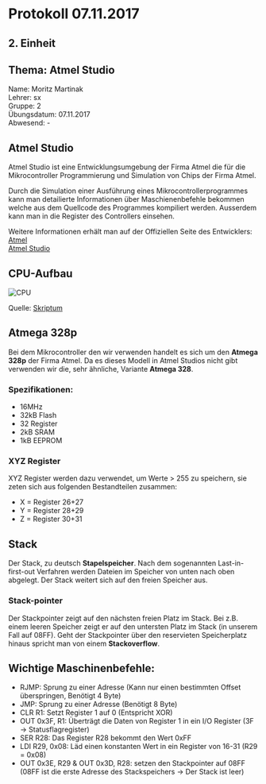 # Protokoll 07.11.2017  

## 2. Einheit  

## Thema: Atmel Studio

Name: Moritz Martinak  
Lehrer: sx  
Gruppe: 2  
Übungsdatum: 07.11.2017  
Abwesend: -  

## Atmel Studio

Atmel Studio ist eine Entwicklungsumgebung der Firma Atmel die für die Mikrocontroller Programmierung und Simulation von Chips der 
Firma Atmel.

Durch die Simulation einer Ausführung eines Mikrocontrollerprogrammes kann man detailierte Informationen über Maschienenbefehle bekommen welche aus dem Quellcode des Programmes kompiliert werden. Ausserdem kann man in die Register des Controllers einsehen.

Weitere Informationen erhält man auf der Offiziellen Seite des Entwicklers:  
[Atmel](http://www.atmel.com)  
[Atmel Studio](http://www.atmel.com/microsite/atmel-studio/)  

## CPU-Aufbau

![CPU](https://github.com/HTLMechatronics/m14-la1-sx/blob/marmom13/marmom13/CPU.PNG)  

Quelle: [Skriptum](https://lms.at/dotlrn/classes/informatik/610437.4AHME_FIVU.17_18/xolrn/EC743ABCF7AB5.symlink?resource_id=0-237409759&m=view#188315330)

## Atmega 328p  
Bei dem Mikrocontroller den wir verwenden handelt es sich um den **Atmega 328p** der Firma Atmel. Da es dieses Modell in Atmel Studios nicht gibt verwenden wir die, sehr ähnliche, Variante **Atmega 328**.

### Spezifikationen:  
* 16MHz
* 32kB Flash
* 32 Register
* 2kB SRAM
* 1kB EEPROM  

### XYZ Register  
XYZ Register werden dazu verwendet, um Werte > 255 zu speichern, sie zeten sich aus folgenden Bestandteilen zusammen:  
* X = Register 26+27
* Y = Register 28+29
* Z = Register 30+31

## Stack

Der Stack, zu deutsch **Stapelspeicher**. Nach dem sogenannten Last-in-first-out Verfahren werden Dateien im Speicher von unten nach oben abgelegt. Der Stack weitert sich auf den freien Speicher aus.

### Stack-pointer  
Der Stackpointer zeigt auf den nächsten freien Platz im Stack. Bei z.B. einem leeren Speicher zeigt er auf den untersten Platz im Stack (in unserem Fall auf 08FF). Geht der Stackpointer über den reservieten Speicherplatz hinaus spricht man von einem **Stackoverflow**.

## Wichtige Maschinenbefehle:  
* RJMP: Sprung zu einer Adresse (Kann nur einen bestimmten Offset überspringen, Benötigt 4 Byte)
* JMP: Sprung zu einer Adresse (Benötigt 8 Byte)
* CLR R1: Setzt Register 1 auf 0 (Entspricht XOR)
* OUT 0x3F, R1: Überträgt die Daten von Register 1 in ein I/O Register (3F -> Statusflagregister)
* SER R28: Das Register R28 bekommt den Wert 0xFF
* LDI R29, 0x08: Läd einen konstanten Wert in ein Register von 16-31 (R29 = 0x08)
* OUT 0x3E, R29 & OUT 0x3D, R28: setzen den Stackpointer auf 08FF (08FF ist die erste Adresse des Stackspeichers -> Der Stack ist leer)



